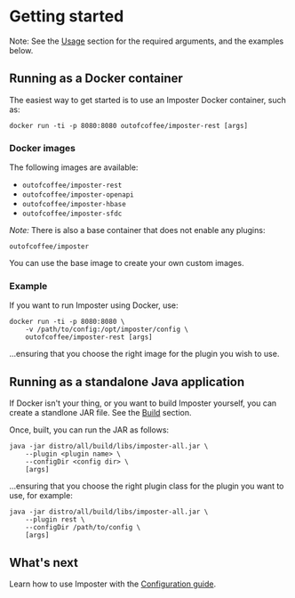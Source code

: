 # Getting started

Note: See the [Usage](usage.md) section for the required arguments, and the examples below.

## Running as a Docker container

The easiest way to get started is to use an Imposter Docker container, such as:

    docker run -ti -p 8080:8080 outofcoffee/imposter-rest [args]

### Docker images

The following images are available:

* `outofcoffee/imposter-rest`
* `outofcoffee/imposter-openapi`
* `outofcoffee/imposter-hbase`
* `outofcoffee/imposter-sfdc`

_Note:_ There is also a base container that does not enable any plugins:

    outofcoffee/imposter

You can use the base image to create your own custom images.

### Example

If you want to run Imposter using Docker, use:

    docker run -ti -p 8080:8080 \
        -v /path/to/config:/opt/imposter/config \
        outofcoffee/imposter-rest [args]

...ensuring that you choose the right image for the plugin you wish to use.

## Running as a standalone Java application

If Docker isn't your thing, or you want to build Imposter yourself, you can create a standlone JAR file.
See the [Build](build.md) section.

Once, built, you can run the JAR as follows:

    java -jar distro/all/build/libs/imposter-all.jar \
        --plugin <plugin name> \
        --configDir <config dir> \
        [args]

...ensuring that you choose the right plugin class for the plugin you want to use, for example:

    java -jar distro/all/build/libs/imposter-all.jar \
        --plugin rest \
        --configDir /path/to/config \
        [args]

## What's next

Learn how to use Imposter with the [Configuration guide](configuration.md).
